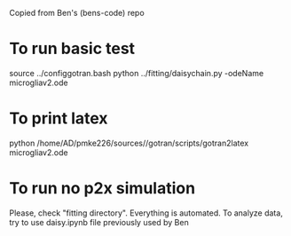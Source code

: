 Copied from Ben's (bens-code) repo

# To run basic test
source ../configgotran.bash 
python ../fitting/daisychain.py -odeName microgliav2.ode 


# To print latex 
python  /home/AD/pmke226/sources//gotran/scripts/gotran2latex microgliav2.ode 

# To run no p2x simulation
Please, check "fitting directory". Everything is automated. To analyze data, try to use daisy.ipynb file previously used by Ben